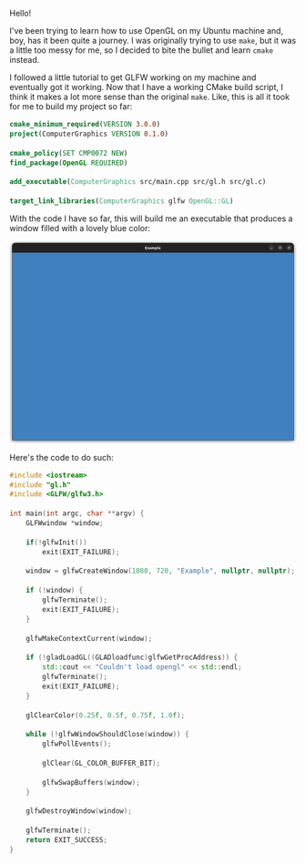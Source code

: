 Hello!

I've been trying to learn how to use OpenGL on my Ubuntu machine and, boy, has it been quite a journey.
I was originally trying to use `make`, but it was a little too messy for me, so I decided to bite the bullet
and learn `cmake` instead. 

I followed a little tutorial to get GLFW working on my machine and eventually got it working. Now that I have
a working CMake build script, I think it makes a lot more sense than the original `make`. Like, this is all it
took for me to build my project so far:

```cmake
cmake_minimum_required(VERSION 3.0.0)
project(ComputerGraphics VERSION 0.1.0)

cmake_policy(SET CMP0072 NEW)
find_package(OpenGL REQUIRED)

add_executable(ComputerGraphics src/main.cpp src/gl.h src/gl.c)

target_link_libraries(ComputerGraphics glfw OpenGL::GL)
```

With the code I have so far, this will build me an executable that produces a window filled with a lovely blue color:

![blue_background](/assets/images/blue_background.png)

Here's the code to do such:
```cpp
#include <iostream>
#include "gl.h"
#include <GLFW/glfw3.h>

int main(int argc, char **argv) {
    GLFWwindow *window;
    
    if(!glfwInit())
        exit(EXIT_FAILURE);

    window = glfwCreateWindow(1080, 720, "Example", nullptr, nullptr);

    if (!window) {
        glfwTerminate();
        exit(EXIT_FAILURE);
    }

    glfwMakeContextCurrent(window);

    if (!gladLoadGL((GLADloadfunc)glfwGetProcAddress)) {
        std::cout << "Couldn't load opengl" << std::endl;
        glfwTerminate();
        exit(EXIT_FAILURE);
    }

    glClearColor(0.25f, 0.5f, 0.75f, 1.0f);

    while (!glfwWindowShouldClose(window)) {
        glfwPollEvents();

        glClear(GL_COLOR_BUFFER_BIT);

        glfwSwapBuffers(window);
    }

    glfwDestroyWindow(window);

    glfwTerminate();
    return EXIT_SUCCESS;
}

```